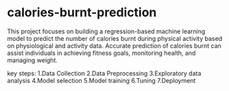 # calories-burnt-prediction
This project focuses on building a regression-based machine learning model to predict the number of calories burnt during physical activity based on physiological and activity data. Accurate prediction of calories burnt can assist individuals in achieving fitness goals, monitoring health, and managing weight.

key steps:
1.Data Collection
2.Data Preprocessing
3.Exploratory data analysis
4.Model selection
5.Model training
6.Tuning
7.Deployment
